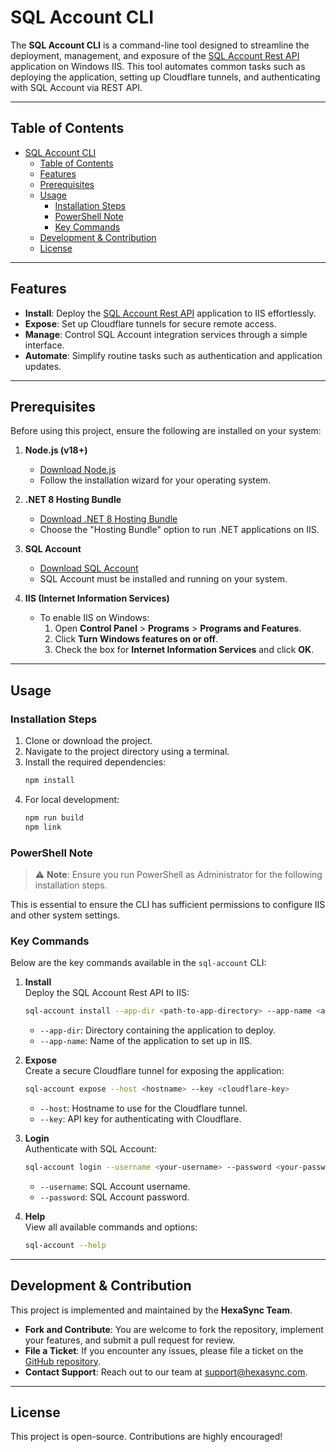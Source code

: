 # SQL Account CLI

The **SQL Account CLI** is a command-line tool designed to streamline the deployment, management, and exposure of the [SQL Account Rest API](https://github.com/beehexacorp/sqlaccountapi) application on Windows IIS. This tool automates common tasks such as deploying the application, setting up Cloudflare tunnels, and authenticating with SQL Account via REST API.

---

## Table of Contents

- [SQL Account CLI](#sql-account-cli)
  - [Table of Contents](#table-of-contents)
  - [Features](#features)
  - [Prerequisites](#prerequisites)
  - [Usage](#usage)
    - [Installation Steps](#installation-steps)
    - [PowerShell Note](#powershell-note)
    - [Key Commands](#key-commands)
  - [Development \& Contribution](#development--contribution)
  - [License](#license)

---

## Features

- **Install**: Deploy the [SQL Account Rest API](https://github.com/beehexacorp/sqlaccountapi) application to IIS effortlessly.
- **Expose**: Set up Cloudflare tunnels for secure remote access.
- **Manage**: Control SQL Account integration services through a simple interface.
- **Automate**: Simplify routine tasks such as authentication and application updates.

---

## Prerequisites

Before using this project, ensure the following are installed on your system:

1. **Node.js (v18+)**  
   - [Download Node.js](https://nodejs.org/)
   - Follow the installation wizard for your operating system.

2. **.NET 8 Hosting Bundle**  
   - [Download .NET 8 Hosting Bundle](https://dotnet.microsoft.com/download/dotnet/8.0)  
   - Choose the "Hosting Bundle" option to run .NET applications on IIS.

3. **SQL Account**  
   - [Download SQL Account](https://www.sql.com.my/products/)  
   - SQL Account must be installed and running on your system.

4. **IIS (Internet Information Services)**  
   - To enable IIS on Windows:
     1. Open **Control Panel** > **Programs** > **Programs and Features**.
     2. Click **Turn Windows features on or off**.
     3. Check the box for **Internet Information Services** and click **OK**.

---

## Usage

### Installation Steps

1. Clone or download the project.
2. Navigate to the project directory using a terminal.
3. Install the required dependencies:
   ```bash
   npm install
   ```
4. For local development:
   ```bash
   npm run build
   npm link
   ```

### PowerShell Note

> ⚠️ **Note**: Ensure you run PowerShell as Administrator for the following installation steps.

This is essential to ensure the CLI has sufficient permissions to configure IIS and other system settings.

### Key Commands

Below are the key commands available in the `sql-account` CLI:

1. **Install**  
   Deploy the SQL Account Rest API to IIS:
   ```bash
   sql-account install --app-dir <path-to-app-directory> --app-name <application-name>
   ```
   - `--app-dir`: Directory containing the application to deploy.
   - `--app-name`: Name of the application to set up in IIS.

2. **Expose**  
   Create a secure Cloudflare tunnel for exposing the application:
   ```bash
   sql-account expose --host <hostname> --key <cloudflare-key>
   ```
   - `--host`: Hostname to use for the Cloudflare tunnel.
   - `--key`: API key for authenticating with Cloudflare.

3. **Login**  
   Authenticate with SQL Account:
   ```bash
   sql-account login --username <your-username> --password <your-password>
   ```
   - `--username`: SQL Account username.
   - `--password`: SQL Account password.

4. **Help**  
   View all available commands and options:
   ```bash
   sql-account --help
   ```

---

## Development & Contribution

This project is implemented and maintained by the **HexaSync Team**.

- **Fork and Contribute**: You are welcome to fork the repository, implement your features, and submit a pull request for review.
- **File a Ticket**: If you encounter any issues, please file a ticket on the [GitHub repository](https://github.com/beehexacorp/sql-accounting-cli).
- **Contact Support**: Reach out to our team at [support@hexasync.com](mailto:support@hexasync.com).

---

## License

This project is open-source. Contributions are highly encouraged!
